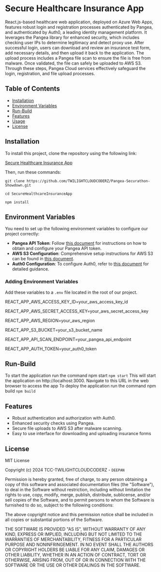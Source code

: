 # Secure Healthcare Insurance App

React.js-based healthcare web application, deployed on Azure Web Apps, features robust login and registration processes authenticated by Pangea, and authenticated by Auth0, a leading identity management platform. It leverages the Pangea library for enhanced security, which includes checking user IPs to determine legitimacy and detect proxy use. After successful login, users can download and review an insurance test form, add necessary details, and then upload it back to the application. The upload process includes a Pangea file scan to ensure the file is free from malware. Once validated, the file can safely be uploaded to AWS S3. Through these steps, Pangea Cloud services effectively safeguard the login, registration, and file upload processes.

## Table of Contents

- [Installation](#installation)
- [Environment Variables](#environment-variables)
- [Run-Build](#run-Build)
- [Features](#features)
- [Usage](#usage)
- [License](#license)

## Installation

To install this project, clone the repository using the following link:

[Secure Healthcare Insurance App](https://github.com/TWILIGHTCLOUDCODERZ/Pangea-Securathon-Showdown.git)

Then, run these commands:

`git clone https://github.com/TWILIGHTCLOUDCODERZ/Pangea-Securathon-Showdown.git`

`cd SecureHealthcareInsuranceApp`

`npm install`


## Environment Variables

You need to set up the following environment variables to configure our project correctly:

- **Pangea API Token**: Follow [this document](https://pangea.cloud/docs/domain-intel/getting-started/) for instructions on how to obtain and configure your Pangea API token.
- **AWS S3 Configuration**: Comprehensive setup instructions for AWS S3 can be found in [this document](https://repost.aws/knowledge-center/read-access-objects-s3-bucket).
- **Auth0 Configuration**: To configure Auth0, refer to [this document](https://auth0.com/docs/get-started/auth0-overview/create-applications) for detailed guidance.

### Adding Environment Variables

Add these variables to a `.env` file located in the root of our project.

REACT_APP_AWS_ACCESS_KEY_ID=your_aws_access_key_id

REACT_APP_AWS_SECRET_ACCESS_KEY=your_aws_secret_access_key

REACT_APP_AWS_REGION=your_aws_region

REACT_APP_S3_BUCKET=your_s3_bucket_name

REACT_APP_API_SCAN_ENDPOINT=your_pangea_api_endpoint

REACT_APP_AUTH_TOKEN=your_auth0_token

## Run-Build
To start the application run the command npm start
`npm start`
This will start the application on http://localhost:3000. Navigate to this URL in the web browser to access the app
To deploy the application run the command npm build
`npm build`

## Features

- Robust authentication and authorization with Auth0.
- Enhanced security checks using Pangea.
- Secure file uploads to AWS S3 after malware scanning.
- Easy to use interface for downloading and uploading insurance forms

## License

MIT License

Copyright (c) 2024 TCC-TWILIGHTCLOUDCODERZ - `DEEPAN`

Permission is hereby granted, free of charge, to any person obtaining a copy
of this software and associated documentation files (the "Software"), to deal
in the Software without restriction, including without limitation the rights
to use, copy, modify, merge, publish, distribute, sublicense, and/or sell
copies of the Software, and to permit persons to whom the Software is
furnished to do so, subject to the following conditions:

The above copyright notice and this permission notice shall be included in all
copies or substantial portions of the Software.

THE SOFTWARE IS PROVIDED "AS IS", WITHOUT WARRANTY OF ANY KIND, EXPRESS OR
IMPLIED, INCLUDING BUT NOT LIMITED TO THE WARRANTIES OF MERCHANTABILITY,
FITNESS FOR A PARTICULAR PURPOSE AND NONINFRINGEMENT. IN NO EVENT SHALL THE
AUTHORS OR COPYRIGHT HOLDERS BE LIABLE FOR ANY CLAIM, DAMAGES OR OTHER
LIABILITY, WHETHER IN AN ACTION OF CONTRACT, TORT OR OTHERWISE, ARISING FROM,
OUT OF OR IN CONNECTION WITH THE SOFTWARE OR THE USE OR OTHER DEALINGS IN THE
SOFTWARE.
